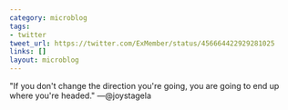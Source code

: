 ```yaml
---
category: microblog
tags:
- twitter
tweet_url: https://twitter.com/ExMember/status/456664422929281025
links: []
layout: microblog
---
```

"If you don't change the direction you're going, you are going to end up where you're headed." —@joystagela
